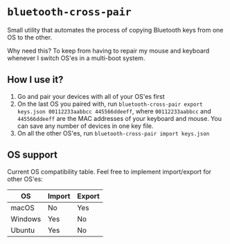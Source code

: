 # `bluetooth-cross-pair`

Small utility that automates the process of copying Bluetooth keys from one
OS to the other.

Why need this? To keep from having to repair my mouse and keyboard whenever
I switch OS'es in a multi-boot system.

## How I use it?

1. Go and pair your devices with all of your OS'es first
2. On the last OS you paired with, run
`bluetooth-cross-pair export keys.json 00112233aabbcc 445566ddeeff`,
where `00112233aabbcc` and `445566ddeeff` are the MAC addresses of your keyboard
and mouse. You can save any number of devices in one key file.
3. On all the other OS'es, run `bluetooth-cross-pair import keys.json`

## OS support

Current OS compatibility table. Feel free to implement import/export for other
OS'es:

|OS|Import|Export|
|-|-|-|
|macOS|No|Yes|
|Windows|Yes|No|
|Ubuntu|Yes|No|
